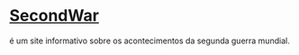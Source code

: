 # [SecondWar](https://szaiago.github.io/SecondWar/)
é um site informativo sobre os acontecimentos da segunda guerra mundial.
